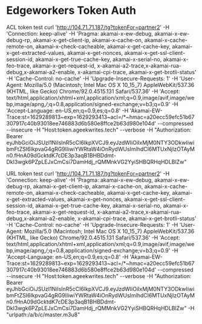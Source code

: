 # Edgeworkers Token Auth

ACL token test 
curl 'http://104.71.71.187/tg?tokenFor=partner2'   -H 'Connection: keep-alive'   -H 'Pragma: akamai-x-ew-debug, akamai-x-ew-debug-rp, akamai-x-get-client-ip, akamai-x-cache-on, akamai-x-cache-remote-on, akamai-x-check-cacheable, akamai-x-get-cache-key, akamai-x-get-extracted-values, akamai-x-get-nonces, akamai-x-get-ssl-client-session-id, akamai-x-get-true-cache-key, akamai-x-serial-no, akamai-x-feo-trace, akamai-x-get-request-id, x-akamai-a2-trace,x-akamai-rua-debug,x-akamai-a2-enable, x-akamai-cpi-trace, akamai-x-get-brotli-status'   -H 'Cache-Control: no-cache'   -H 'Upgrade-Insecure-Requests: 1'   -H 'User-Agent: Mozilla/5.0 (Macintosh; Intel Mac OS X 10_15_7) AppleWebKit/537.36 (KHTML, like Gecko) Chrome/92.0.4515.131 Safari/537.36'   -H 'Accept: text/html,application/xhtml+xml,application/xml;q=0.9,image/avif,image/webp,image/apng,*/*;q=0.8,application/signed-exchange;v=b3;q=0.9'   -H 'Accept-Language: en-US,en;q=0.9,es;q=0.8'   -H 'Akamai-EW-Trace:st=1629289813~exp=1629293413~acl=/*~hmac=a20ecc59efc51b67307917c40b93018ee746883d6b580e8ffce2b63d980e104d'   --compressed   --insecure -H "Host:token.ageekwrites.tech" --verbose -H "Authorization: Bearer eyJhbGciOiJSUzI1NiIsInR5cCI6IkpXVCJ9.eyJzdWIiOiIxMjM0NTY3ODkwIiwibmFtZSI6IkpvaG4gRG9lIiwiYWRtaW4iOnRydWUsImlhdCI6MTUxNjIzOTAyMn0.fHnA09dGcktdK7cDE3p3aqB1BHBDdmt-DkI3wgk6PZpLEJxCmCsi7DamHdj_rQMMnkVG2YyiSHBQRHqHDLBlZw"

URL token test
curl 'http://104.71.71.187/tg?tokenFor=partner2'   -H 'Connection: keep-alive'   -H 'Pragma: akamai-x-ew-debug, akamai-x-ew-debug-rp, akamai-x-get-client-ip, akamai-x-cache-on, akamai-x-cache-remote-on, akamai-x-check-cacheable, akamai-x-get-cache-key, akamai-x-get-extracted-values, akamai-x-get-nonces, akamai-x-get-ssl-client-session-id, akamai-x-get-true-cache-key, akamai-x-serial-no, akamai-x-feo-trace, akamai-x-get-request-id, x-akamai-a2-trace,x-akamai-rua-debug,x-akamai-a2-enable, x-akamai-cpi-trace, akamai-x-get-brotli-status'   -H 'Cache-Control: no-cache'   -H 'Upgrade-Insecure-Requests: 1'   -H 'User-Agent: Mozilla/5.0 (Macintosh; Intel Mac OS X 10_15_7) AppleWebKit/537.36 (KHTML, like Gecko) Chrome/92.0.4515.131 Safari/537.36'   -H 'Accept: text/html,application/xhtml+xml,application/xml;q=0.9,image/avif,image/webp,image/apng,*/*;q=0.8,application/signed-exchange;v=b3;q=0.9'   -H 'Accept-Language: en-US,en;q=0.9,es;q=0.8'   -H 'Akamai-EW-Trace:st=1629289813~exp=1629293413~acl=/*~hmac=a20ecc59efc51b67307917c40b93018ee746883d6b580e8ffce2b63d980e104d'   --compressed   --insecure -H "Host:token.ageekwrites.tech" --verbose -H "Authorization: Bearer eyJhbGciOiJSUzI1NiIsInR5cCI6IkpXVCJ9.eyJzdWIiOiIxMjM0NTY3ODkwIiwibmFtZSI6IkpvaG4gRG9lIiwiYWRtaW4iOnRydWUsImlhdCI6MTUxNjIzOTAyMn0.fHnA09dGcktdK7cDE3p3aqB1BHBDdmt-DkI3wgk6PZpLEJxCmCsi7DamHdj_rQMMnkVG2YyiSHBQRHqHDLBlZw" -H "urlpath:/a/b/c/master.m3u8"
